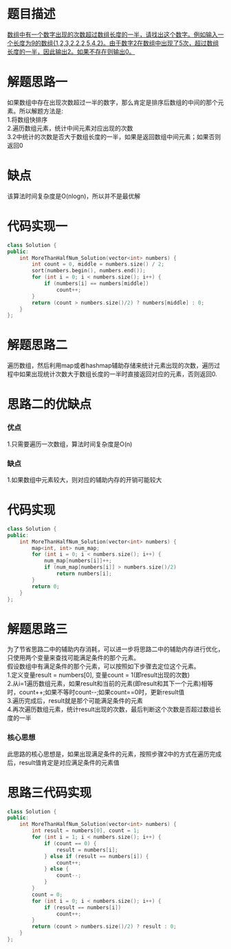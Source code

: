 # 题目描述
[数组中有一个数字出现的次数超过数组长度的一半，请找出这个数字。例如输入一个长度为9的数组{1,2,3,2,2,2,5,4,2}。由于数字2在数组中出现了5次，超过数组长度的一半，因此输出2。如果不存在则输出0。](https://www.nowcoder.com/practice/e8a1b01a2df14cb2b228b30ee6a92163?tpId=13&tqId=11181&tPage=2&rp=2&ru=/ta/coding-interviews&qru=/ta/coding-interviews/question-ranking)

# 解题思路一
如果数组中存在出现次数超过一半的数字，那么肯定是排序后数组的中间的那个元素。所以解题方法是:</br>
1.将数组快排序</br>
2.遍历数组元素，统计中间元素对应出现的次数</br>
3.2中统计的次数是否大于数组长度的一半，如果是返回数组中间元素；如果否则返回0</br>

# 缺点
该算法时间复杂度是O(nlogn)，所以并不是最优解

# 代码实现一
```cpp
class Solution {
public:
    int MoreThanHalfNum_Solution(vector<int> numbers) {
        int count = 0, middle = numbers.size() / 2;
        sort(numbers.begin(), numbers.end());
        for (int i = 0; i < numbers.size(); i++) {
            if (numbers[i] == numbers[middle])
                count++;
        }
        return (count > numbers.size()/2) ? numbers[middle] : 0;
    }
};
```

# 解题思路二
遍历数组，然后利用map或者hashmap辅助存储来统计元素出现的次数，遍历过程中如果出现统计次数大于数组长度的一半时直接返回对应的元素，否则返回0.</br>

# 思路二的优缺点
### 优点
1.只需要遍历一次数组，算法时间复杂度是O(n)

### 缺点
1.如果数组中元素较大，则对应的辅助内存的开销可能较大

# 代码实现
```cpp
class Solution {
public:
    int MoreThanHalfNum_Solution(vector<int> numbers) {
        map<int, int> num_map;
        for (int i = 0; i < numbers.size(); i++) {
            num_map[numbers[i]]++;
            if (num_map[numbers[i]] > numbers.size()/2)
                return numbers[i];
        }
        return 0;
    }
};
```

# 解题思路三
为了节省思路二中的辅助内存消耗，可以进一步将思路二中的辅助内存进行优化，只使用两个变量来查找可能满足条件的那个元素。</br>
假设数组中有满足条件的那个元素，可以按照如下步骤去定位这个元素。</br>
1.定义变量result = numbers[0], 变量count = 1(即result出现的次数)</br>
2.从i=1遍历数组元素，如果result和当前的元素(即result和其下一个元素)相等时，count++;如果不等时count--;如果count==0时，更新result值</br>
3.遍历完成后，result就是那个可能满足条件的元素</br>
4.再次遍历数组元素，统计result出现的次数，最后判断这个次数是否超过数组长度的一半</br>

### 核心思想
此思路的核心思想是，如果出现满足条件的元素，按照步骤2中的方式在遍历完成后，result值肯定是对应满足条件的元素值

# 思路三代码实现
```cpp
class Solution {
public:
    int MoreThanHalfNum_Solution(vector<int> numbers) {
        int result = numbers[0], count = 1;
        for (int i = 1; i < numbers.size(); i++) {
            if (count == 0) {
                result = numbers[i];
            } else if (result == numbers[i]) {
                count++;
            } else {
                count--;
            }
        }
        count = 0;
        for (int i = 0; i < numbers.size(); i++) {
            if (result == numbers[i])
                count++;
        }
        return (count > numbers.size()/2) ? result : 0;
    }
};
```

